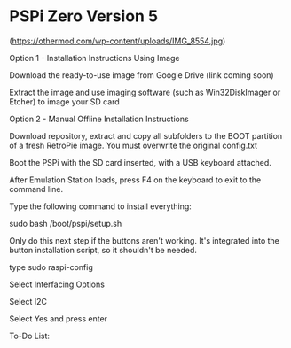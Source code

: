 # PSPi Zero Version 5
(https://othermod.com/wp-content/uploads/IMG_8554.jpg)
 
Option 1 - Installation Instructions Using Image

Download the ready-to-use image from Google Drive (link coming soon)

Extract the image and use imaging software (such as Win32DiskImager or Etcher) to image your SD card

Option 2 - Manual Offline Installation Instructions

Download repository, extract and copy all subfolders to the BOOT partition of a fresh RetroPie image. You must overwrite the original config.txt

Boot the PSPi with the SD card inserted, with a USB keyboard attached.

After Emulation Station loads, press F4 on the keyboard to exit to the command line.

Type the following command to install everything:

sudo bash /boot/pspi/setup.sh

Only do this next step if the buttons aren't working. It's integrated into the button installation script, so it shouldn't be needed.

type sudo raspi-config

Select Interfacing Options

Select I2C

Select Yes and press enter

To-Do List:

